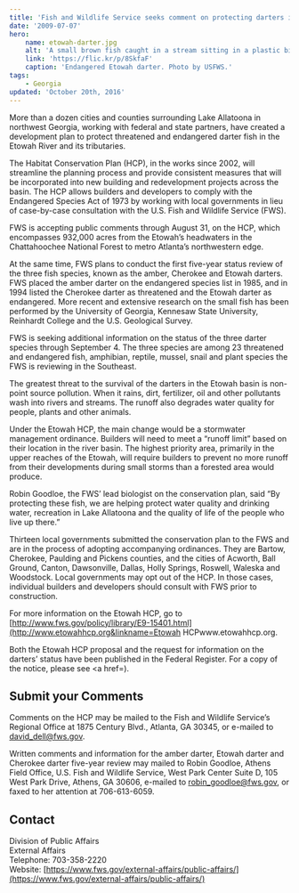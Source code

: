 ```yaml
---
title: 'Fish and Wildlife Service seeks comment on protecting darters in the Etowah River basin'
date: '2009-07-07'
hero:
    name: etowah-darter.jpg
    alt: 'A small brown fish caught in a stream sitting in a plastic bin for measurement.'
    link: 'https://flic.kr/p/8SkfaF'
    caption: 'Endangered Etowah darter. Photo by USFWS.'
tags:
    - Georgia
updated: 'October 20th, 2016'
---
```


More than a dozen cities and counties surrounding Lake Allatoona in northwest Georgia, working with federal and state partners, have created a development plan to protect threatened and endangered darter fish in the Etowah River and its tributaries.

The Habitat Conservation Plan (HCP), in the works since 2002, will streamline the planning process and provide consistent measures that will be incorporated into new building and redevelopment projects across the basin. The HCP allows builders and developers to comply with the Endangered Species Act of 1973 by working with local governments in lieu of case-by-case consultation with the U.S. Fish and Wildlife Service (FWS).

FWS is accepting public comments through August 31, on the HCP, which encompasses 932,000 acres from the Etowah’s headwaters in the Chattahoochee National Forest to metro Atlanta’s northwestern edge.

At the same time, FWS plans to conduct the first five-year status review of the three fish species, known as the amber, Cherokee and Etowah darters. FWS placed the amber darter on the endangered species list in 1985, and in 1994 listed the Cherokee darter as threatened and the Etowah darter as endangered. More recent and extensive research on the small fish has been performed by the University of Georgia, Kennesaw State University, Reinhardt College and the U.S. Geological Survey.

FWS is seeking additional information on the status of the three darter species through September 4\. The three species are among 23 threatened and endangered fish, amphibian, reptile, mussel, snail and plant species the FWS is reviewing in the Southeast.

The greatest threat to the survival of the darters in the Etowah basin is non-point source pollution. When it rains, dirt, fertilizer, oil and other pollutants wash into rivers and streams. The runoff also degrades water quality for people, plants and other animals.

Under the Etowah HCP, the main change would be a stormwater management ordinance. Builders will need to meet a “runoff limit” based on their location in the river basin. The highest priority area, primarily in the upper reaches of the Etowah, will require builders to prevent no more runoff from their developments during small storms than a forested area would produce.

Robin Goodloe, the FWS’ lead biologist on the conservation plan, said “By protecting these fish, we are helping protect water quality and drinking water, recreation in Lake Allatoona and the quality of life of the people who live up there.”

Thirteen local governments submitted the conservation plan to the FWS and are in the process of adopting accompanying ordinances. They are Bartow, Cherokee, Paulding and Pickens counties, and the cities of Acworth, Ball Ground, Canton, Dawsonville, Dallas, Holly Springs, Roswell, Waleska and Woodstock. Local governments may opt out of the HCP. In those cases, individual builders and developers should consult with FWS prior to construction.

For more information on the Etowah HCP, go to [http://www.fws.gov/policy/library/E9-15401.html](http://www.etowahhcp.org&linkname=Etowah HCPwww.etowahhcp.org</a>.</p> <p>Both the Etowah HCP proposal and the request for information on the darters’ status have been published in the Federal Register. For a copy of the notice, please see <a href=).

## Submit your Comments

Comments on the HCP may be mailed to the Fish and Wildlife Service’s Regional Office at 1875 Century Blvd., Atlanta, GA 30345, or e-mailed to [david_dell@fws.gov](mailto:david_dell@fws.gov).

Written comments and information for the amber darter, Etowah darter and Cherokee darter five-year review may mailed to Robin Goodloe, Athens Field Office, U.S. Fish and Wildlife Service, West Park Center Suite D, 105 West Park Drive, Athens, GA 30606, e-mailed to [robin_goodloe@fws.gov](mailto:robin_goodloe@fws.gov), or faxed to her attention at 706-613-6059.

## Contact

Division of Public Affairs  
External Affairs  
Telephone: 703-358-2220  
Website: [https://www.fws.gov/external-affairs/public-affairs/](https://www.fws.gov/external-affairs/public-affairs/)
